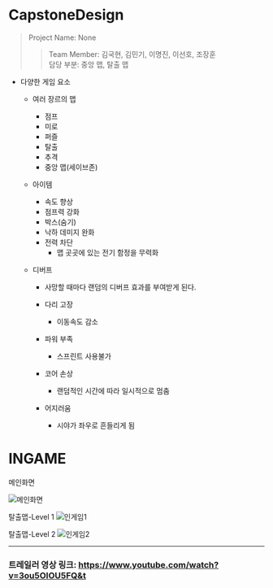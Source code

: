 # CapstoneDesign
> Project Name: None
>> Team Member: 김국현, 김민기, 이명진, 이선호, 조장훈 <br> 담당 부분: 중앙 맵, 탈출 맵


- 다양한 게임 요소
  - 여러 장르의 맵
    - 점프
    - 미로
    - 퍼즐
    - 탈출
    - 추격
    - 중앙 맵(세이브존)
  
  
  - 아이템
    - 속도 향상
    - 점프력 강화
    - 박스(숨기)
    - 낙하 데미지 완화
    - 전력 차단
      - 맵 곳곳에 있는 전기 함정을 무력화
   
  - 디버프
    - 사망할 때마다 랜덤의 디버프 효과를 부여받게 된다.

    - 다리 고장
      - 이동속도 감소
    - 파워 부족
      - 스프린트 사용불가
    - 코어 손상
      - 랜덤적인 시간에 따라 일시적으로 멈춤
    - 어지러움
      - 시야가 좌우로 흔들리게 됨

# INGAME
메인화면

![메인화면](https://user-images.githubusercontent.com/71704350/145704590-15f9a1d1-d67a-4ce1-bbdd-7f533109a6e0.PNG)

탈출맵-Level 1
![인게임1](https://user-images.githubusercontent.com/71704350/145704602-1ea1d723-feea-4f43-91d1-64c25a8c1b3a.PNG)

탈출맵-Level 2
![인게임2](https://user-images.githubusercontent.com/71704350/145704648-52a361e7-6622-446a-819f-6cd9062ae3ce.PNG)


------------------

### 트레일러 영상 링크: https://www.youtube.com/watch?v=3ou5OIOU5FQ&t
